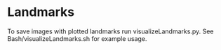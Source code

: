 # Landmarks

To save images with plotted landmarks run visualizeLandmarks.py. See Bash/visualizeLandmarks.sh for example usage.
